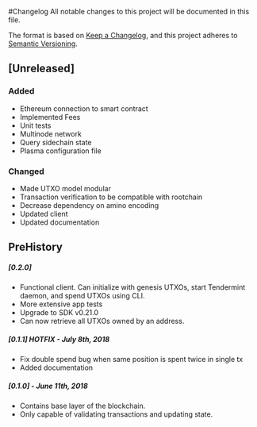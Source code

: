 #Changelog
All notable changes to this project will be documented in this file.

The format is based on [Keep a Changelog](https://keepachangelog.com/en/1.0.0/),
and this project adheres to [Semantic Versioning](https://semver.org/spec/v2.0.0.html).

## [Unreleased]
### Added
- Ethereum connection to smart contract
- Implemented Fees
- Unit tests
- Multinode network
- Query sidechain state
- Plasma configuration file
### Changed
- Made UTXO model modular
- Transaction verification to be compatible with rootchain
- Decrease dependency on amino encoding
- Updated client
- Updated documentation

## PreHistory

##### [0.2.0]
- Functional client. Can initialize with genesis UTXOs, start Tendermint daemon, and spend UTXOs using CLI.
- More extensive app tests
- Upgrade to SDK v0.21.0
- Can now retrieve all UTXOs owned by an address.

##### [0.1.1] HOTFIX - July 8th, 2018 
- Fix double spend bug when same position is spent twice in single tx
- Added documentation

##### [0.1.0] - June 11th, 2018
- Contains base layer of the blockchain.
- Only capable of validating transactions and updating state.


